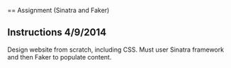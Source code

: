 == Assignment (Sinatra and Faker)

Instructions 4/9/2014
---------------------
Design website from scratch, including CSS. Must user Sinatra framework and then Faker to populate content.